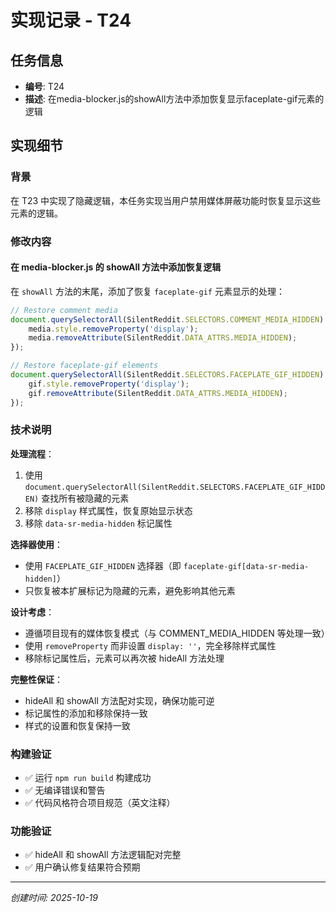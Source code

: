 # 实现记录 - T24

## 任务信息
- **编号**: T24
- **描述**: 在media-blocker.js的showAll方法中添加恢复显示faceplate-gif元素的逻辑

## 实现细节

### 背景
在 T23 中实现了隐藏逻辑，本任务实现当用户禁用媒体屏蔽功能时恢复显示这些元素的逻辑。

### 修改内容

#### 在 media-blocker.js 的 showAll 方法中添加恢复逻辑

在 `showAll` 方法的末尾，添加了恢复 `faceplate-gif` 元素显示的处理：

```javascript
// Restore comment media
document.querySelectorAll(SilentReddit.SELECTORS.COMMENT_MEDIA_HIDDEN).forEach(media => {
    media.style.removeProperty('display');
    media.removeAttribute(SilentReddit.DATA_ATTRS.MEDIA_HIDDEN);
});

// Restore faceplate-gif elements
document.querySelectorAll(SilentReddit.SELECTORS.FACEPLATE_GIF_HIDDEN).forEach(gif => {
    gif.style.removeProperty('display');
    gif.removeAttribute(SilentReddit.DATA_ATTRS.MEDIA_HIDDEN);
});
```

### 技术说明

**处理流程**：
1. 使用 `document.querySelectorAll(SilentReddit.SELECTORS.FACEPLATE_GIF_HIDDEN)` 查找所有被隐藏的元素
2. 移除 `display` 样式属性，恢复原始显示状态
3. 移除 `data-sr-media-hidden` 标记属性

**选择器使用**：
- 使用 `FACEPLATE_GIF_HIDDEN` 选择器（即 `faceplate-gif[data-sr-media-hidden]`）
- 只恢复被本扩展标记为隐藏的元素，避免影响其他元素

**设计考虑**：
- 遵循项目现有的媒体恢复模式（与 COMMENT_MEDIA_HIDDEN 等处理一致）
- 使用 `removeProperty` 而非设置 `display: ''`，完全移除样式属性
- 移除标记属性后，元素可以再次被 hideAll 方法处理

**完整性保证**：
- hideAll 和 showAll 方法配对实现，确保功能可逆
- 标记属性的添加和移除保持一致
- 样式的设置和恢复保持一致

### 构建验证
- ✅ 运行 `npm run build` 构建成功
- ✅ 无编译错误和警告
- ✅ 代码风格符合项目规范（英文注释）

### 功能验证
- ✅ hideAll 和 showAll 方法逻辑配对完整
- ✅ 用户确认修复结果符合预期

---
*创建时间: 2025-10-19*
